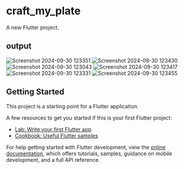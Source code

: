 # craft_my_plate

A new Flutter project.

## output 

![Screenshot 2024-09-30 123351](https://github.com/user-attachments/assets/043416a7-488d-4e45-ac89-f0a6456a95cd)
![Screenshot 2024-09-30 123430](https://github.com/user-attachments/assets/5d8ec26a-4136-4e0b-9eec-6e7b7d69089e)
![Screenshot 2024-09-30 123043](https://github.com/user-attachments/assets/4676e061-a8af-4e59-b04c-d878235a7035)
![Screenshot 2024-09-30 123417](https://github.com/user-attachments/assets/87f91708-cad2-4d03-8399-f58bc2c31cbb)
![Screenshot 2024-09-30 123331](https://github.com/user-attachments/assets/5412314d-23a0-4de4-9ac1-45afea68310d)
![Screenshot 2024-09-30 123455](https://github.com/user-attachments/assets/1ce97fae-cc26-4b8a-8df7-8edcab496edd)

## Getting Started

This project is a starting point for a Flutter application.

A few resources to get you started if this is your first Flutter project:

- [Lab: Write your first Flutter app](https://docs.flutter.dev/get-started/codelab)
- [Cookbook: Useful Flutter samples](https://docs.flutter.dev/cookbook)

For help getting started with Flutter development, view the
[online documentation](https://docs.flutter.dev/), which offers tutorials,
samples, guidance on mobile development, and a full API reference.
